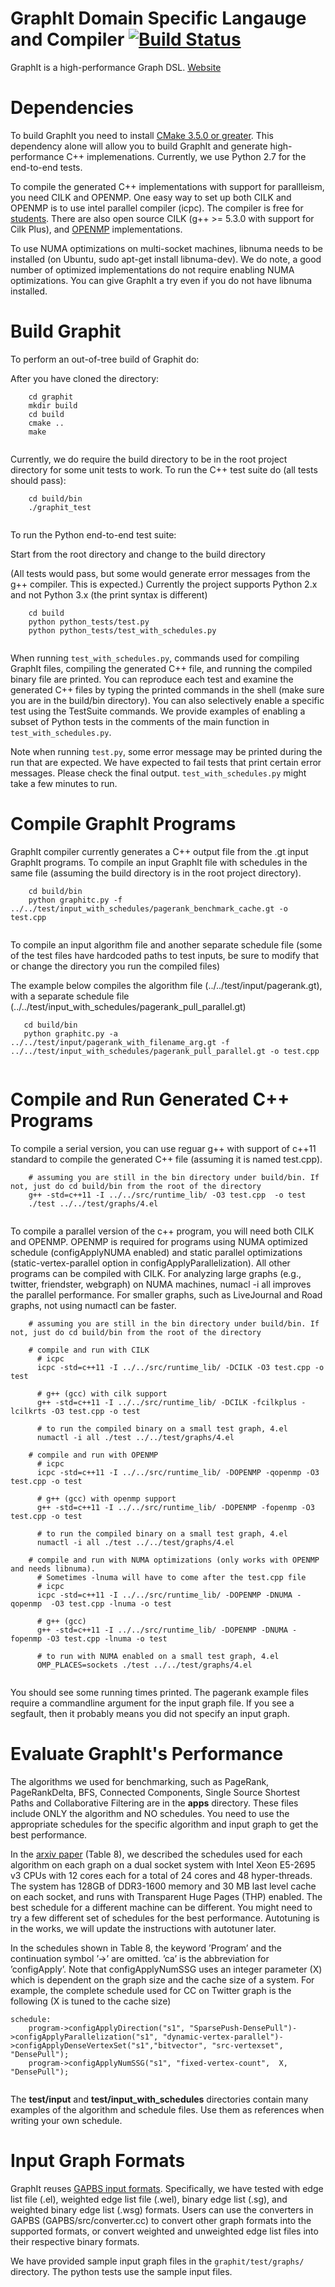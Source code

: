 GraphIt Domain Specific Langauge and Compiler [![Build Status](https://travis-ci.org/GraphIt-DSL/graphit.svg?branch=master)](https://travis-ci.org/GraphIt-DSL/graphit)
==========
GraphIt is a high-performance Graph DSL. [Website](graphit-lang.org)

Dependencies
===========

To build GraphIt you need to install
[CMake 3.5.0 or greater](http://www.cmake.org/cmake/resources/software.html). This dependency alone will allow you to build GraphIt and generate high-performance C++ implemenations. Currently, we use Python 2.7 for the end-to-end tests. 

To compile the generated C++ implementations with support for parallleism, you need CILK and OPENMP. One easy way to set up both CILK and OPENMP is to use intel parallel compiler (icpc). The compiler is free for [students](https://software.intel.com/en-us/qualify-for-free-software/student). There are also open source CILK (g++ >= 5.3.0 with support for Cilk Plus), and [OPENMP](https://www.openmp.org/resources/openmp-compilers-tools/) implementations. 

To use NUMA optimizations on multi-socket machines, libnuma needs to be installed (on Ubuntu, sudo apt-get install libnuma-dev). We do note, a good number of optimized implementations do not require enabling NUMA optimizations. You can give GraphIt a try even if you do not have libnuma installed.  

Build Graphit
===========

To perform an out-of-tree build of Graphit do:

After you have cloned the directory:

```
    cd graphit
    mkdir build
    cd build
    cmake ..
    make
    
```
Currently, we do require the build directory to be in the root project directory for some unit tests to work. 
To run the C++ test suite do (all tests should pass):

```
    cd build/bin
    ./graphit_test
    
```

To run the Python end-to-end test suite:

Start from the root directory and change to the build directory

(All tests would pass, but some would generate error messages from the g++ compiler. This is expected.)
Currently the project supports Python 2.x and not Python 3.x (the print syntax is different)

```
    cd build
    python python_tests/test.py
    python python_tests/test_with_schedules.py
    
```

When running `test_with_schedules.py`, commands used for compiling GraphIt files, compiling the generated C++ file, and running the compiled binary file are printed. You can reproduce each test and examine the generated C++ files by typing the printed commands in the shell (make sure you are in the build/bin directory). You can also selectively enable a specific test using the TestSuite commands. We provide examples of enabling a subset of Python tests in the comments of the main function in `test_with_schedules.py`. 

Note when running `test.py`, some error message may be printed during the run that are expected. We have expected to fail tests that print certain error messages. Please check the final output. `test_with_schedules.py` might take a few minutes to run. 

Compile GraphIt Programs
===========
GraphIt compiler currently generates a C++ output file from the .gt input GraphIt programs. 
To compile an input GraphIt file with schedules in the same file (assuming the build directory is in the root project directory).

```
    cd build/bin
    python graphitc.py -f ../../test/input_with_schedules/pagerank_benchmark_cache.gt -o test.cpp
    
```
To compile an input algorithm file and another separate schedule file (some of the test files have hardcoded paths to test inputs, be sure to modify that or change the directory you run the compiled files)

The example below compiles the algorithm file (../../test/input/pagerank.gt), with a separate schedule file (../../test/input_with_schedules/pagerank_pull_parallel.gt)

```
   cd build/bin
   python graphitc.py -a ../../test/input/pagerank_with_filename_arg.gt -f ../../test/input_with_schedules/pagerank_pull_parallel.gt -o test.cpp
   
```

Compile and Run Generated C++ Programs
===========
To compile a serial version, you can use reguar g++ with support of c++11 standard to compile the generated C++ file (assuming it is named test.cpp).
 
```
    # assuming you are still in the bin directory under build/bin. If not, just do cd build/bin from the root of the directory
    g++ -std=c++11 -I ../../src/runtime_lib/ -O3 test.cpp  -o test
    ./test ../../test/graphs/4.el
    
```

To compile a parallel version of the c++ program, you will need both CILK and OPENMP. OPENMP is required for programs using NUMA optimized schedule (configApplyNUMA enabled) and static parallel optimizations (static-vertex-parallel option in configApplyParallelization). All other programs can be compiled with CILK. For analyzing large graphs (e.g., twitter, friendster, webgraph) on NUMA machines, numacl -i all improves the parallel performance. For smaller graphs, such as LiveJournal and Road graphs, not using numactl can be faster. 

```
    # assuming you are still in the bin directory under build/bin. If not, just do cd build/bin from the root of the directory

    # compile and run with CILK
      # icpc
      icpc -std=c++11 -I ../../src/runtime_lib/ -DCILK -O3 test.cpp -o test
    
      # g++ (gcc) with cilk support
      g++ -std=c++11 -I ../../src/runtime_lib/ -DCILK -fcilkplus -lcilkrts -O3 test.cpp -o test
    
      # to run the compiled binary on a small test graph, 4.el
      numactl -i all ./test ../../test/graphs/4.el
    
    # compile and run with OPENMP
      # icpc
      icpc -std=c++11 -I ../../src/runtime_lib/ -DOPENMP -qopenmp -O3 test.cpp -o test
    
      # g++ (gcc) with openmp support
      g++ -std=c++11 -I ../../src/runtime_lib/ -DOPENMP -fopenmp -O3 test.cpp -o test
    
      # to run the compiled binary on a small test graph, 4.el
      numactl -i all ./test ../../test/graphs/4.el
    
    # compile and run with NUMA optimizations (only works with OPENMP and needs libnuma). 
      # Sometimes -lnuma will have to come after the test.cpp file
      # icpc
      icpc -std=c++11 -I ../../src/runtime_lib/ -DOPENMP -DNUMA -qopenmp  -O3 test.cpp -lnuma -o test
    
      # g++ (gcc)
      g++ -std=c++11 -I ../../src/runtime_lib/ -DOPENMP -DNUMA -fopenmp -O3 test.cpp -lnuma -o test
      
      # to run with NUMA enabled on a small test graph, 4.el
      OMP_PLACES=sockets ./test ../../test/graphs/4.el
    
```

You should see some running times printed. The pagerank example files require a commandline argument for the input graph file. If you see a segfault, then it probably means you did not specify an input graph. 


Evaluate GraphIt's Performance
===========

The algorithms we used for benchmarking, such as PageRank, PageRankDelta, BFS, Connected Components, Single Source Shortest Paths and Collaborative Filtering are in the **apps** directory.
These files include ONLY the algorithm and NO schedules. You need to use the appropriate schedules for the specific algorithm and input graph to get the best performance. 

In the [arxiv paper](https://arxiv.org/abs/1805.00923) (Table 8), we described the schedules used for each algorithm on each graph on a dual socket system with Intel Xeon E5-2695 v3 CPUs with 12 cores
each for a total of 24 cores and 48 hyper-threads. The system has 128GB of DDR3-1600 memory
and 30 MB last level cache on each socket, and runs with Transparent Huge Pages (THP) enabled. The best schedule for a different machine can be different. You might need to try a few different set of schedules for the best performance. Autotuning is in the works, we will update the instructions with autotuner later. 

In the schedules shown in Table 8, the keyword ’Program’ and the continuation symbol ’->’ are omitted. ’ca’ is the abbreviation for ’configApply’. Note that configApplyNumSSG uses an integer parameter (X) which is dependent on the graph size and the cache size of a system. For example, the complete schedule used for CC on Twitter graph is the following (X is tuned to the cache size)

```
schedule:
    program->configApplyDirection("s1", "SparsePush-DensePull")->configApplyParallelization("s1", "dynamic-vertex-parallel")->configApplyDenseVertexSet("s1","bitvector", "src-vertexset", "DensePull");
    program->configApplyNumSSG("s1", "fixed-vertex-count",  X, "DensePull");
    
```

The **test/input** and **test/input\_with\_schedules** directories contain many examples of the algorithm and schedule files. Use them as references when writing your own schedule.

Input Graph Formats
===========

GraphIt reuses [GAPBS input formats](https://github.com/sbeamer/gapbs). Specifically, we have tested with edge list file (.el), weighted edge list file (.wel), binary edge list (.sg), and weighted binary edge list (.wsg) formats. Users can use the converters in GAPBS (GAPBS/src/converter.cc) to convert other graph formats into the supported formats, or convert weighted and unweighted edge list files into their respective binary formats. 

We have provided sample input graph files in the `graphit/test/graphs/` directory. The python tests use the sample input files. 
